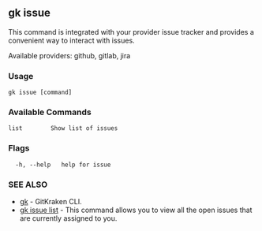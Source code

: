 ## gk issue

This command is integrated with your provider issue tracker and provides a convenient way to interact with issues.

Available providers: github, gitlab, jira

### Usage
```
gk issue [command]
```

### Available Commands
```
list        Show list of issues
```

### Flags

```
  -h, --help   help for issue
```

### SEE ALSO

* [gk](gk.md)	 - GitKraken CLI.
* [gk issue list](gk_issue_list.md)	 - This command allows you to view all the open issues that are currently assigned to you.

